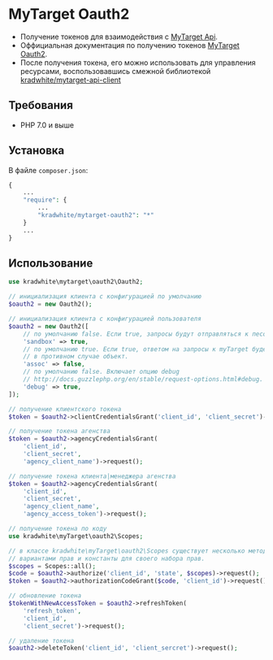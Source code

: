 # MyTarget Oauth2
- Получение токенов для взаимодействия с [MyTarget Api](https://target.my.com/adv/api-marketing).
- Оффициальная документация по получению токенов [MyTarget Oauth2](https://target.my.com/adv/api-marketing/doc/authorization).
- После получения токена, его можно использовать для управления ресурсами, воспользовавшись смежной библиотекой [kradwhite/mytarget-api-client](https://github.com/kradwhite/mytarget-api-client)

## Требования
 * PHP 7.0 и выше
 
## Установка  
В файле `composer.json`:
```php
{
    ...
    "require": {
        ...
        "kradwhite/mytarget-oauth2": "*"
    }
    ...
}
```

## Использование
```php
use kradwhite\mytarget\oauth2\Oauth2;

// инициализация клиента с конфигурацией по умолчанию
$oauth2 = new Oauth2();
```

```php
// инициализация клиента с конфигурацией пользователя
$oauth2 = new Oauth2([
    // по умолчанию false. Если true, запросы будут отправляться к песочнице myTarget.
    'sandbox' => true,
    // по умолчанию true. Если true, ответом на запросы к myTarget будет ассоциативный массив, 
    // в противном случае объект.
    'assoc' => false,
    // по умолчанию false. Включает опцию debug 
    // http://docs.guzzlephp.org/en/stable/request-options.html#debug.
    'debug' => true,
]);
```

```php
// получение клиентского токена
$token = $oauth2->clientCredentialsGrant('client_id', 'client_secret')->request();
```

```php
// получение токена агенства
$token = $oauth2->agencyCredentialsGrant(
    'client_id',
    'client_secret',
    'agency_client_name')->request();
```

```php
// получение токена клиента|менеджера агенства
$token = $oauth2->agencyCredentialsGrant(
    'client_id',
    'client_secret',
    'agency_client_name',
    'agency_access_token')->request();
```

```php
// получение токена по коду
use kradwhite\myTarget\oauth2\Scopes;

// в классе kradwhite\myTarget\oauth2\Scopes существует несколько методов с различными
// вариантами прав и константы для своего набора прав.
$scopes = Scopes::all();  
$code = $oauth2->authorize('client_id', 'state', $scopes)->request();
$token = $oauth2->authorizationCodeGrant($code, 'client_id')->request();
```

```php
// обновление токена
$tokenWithNewAccessToken = $oauth2->refreshToken(
    'refresh_token',
    'client_id',
    'client_secret')->request();
```

```php
// удаление токена
$oauth2->deleteToken('client_id', 'client_sercret')->request();
```
